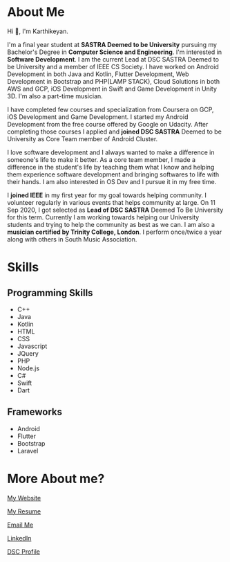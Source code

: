 # About Me

Hi 👋, I'm Karthikeyan.

I'm a final year student at **SASTRA Deemed to be University** pursuing my Bachelor's Degree in **Computer Science and Engineering**. I'm interested in **Software Development**. I am the current Lead at DSC SASTRA Deemed to be University and a member of IEEE CS Society. I have worked on Android Development in both Java and Kotlin, Flutter Development, Web Development in Bootstrap and PHP(LAMP STACK), Cloud Solutions in both AWS and GCP, iOS Development in Swift and Game Development in Unity 3D. I'm also a part-time musician.

I have completed few courses and specialization from Coursera on GCP, iOS Development and Game Development. I started my Android Development from the free course offered by Google on Udacity. After completing those courses I applied and **joined DSC SASTRA** Deemed to be University as Core Team member of Android Cluster.

I love software development and I always wanted to make a difference in someone's life to make it better. As a core team member, I made a difference in the student's life by teaching them what I know and helping them experience software development and bringing softwares to life with their hands. I am also interested in OS Dev and I pursue it in my free time.

I **joined IEEE** in my first year for my goal towards helping community. I volunteer regularly in various events that helps community at large. On 11 Sep 2020, I got selected as **Lead of DSC SASTRA** Deemed To Be University for this term. Currently I am working towards helping our University students and trying to help the community as best as we can. I am also a **musician certified by Trinity College, London**. I perform once/twice a year along with others in South Music Association.

# Skills

## Programming Skills
- C++
- Java
- Kotlin
- HTML
- CSS
- Javascript
- JQuery
- PHP
- Node.js
- C#
- Swift
- Dart

## Frameworks
- Android
- Flutter
- Bootstrap
- Laravel

# More About me?
[My Website](https://karthikeyan2000.github.io/index.html)

[My Resume](https://docs.google.com/document/d/1G60j8_lTjRjcHd9L_gYnKliJUL_9mv8tLIOrrHjWa0Q/edit?usp=sharing)

[Email Me](mailto:karthikeyan.k2000@gmail.com)

[LinkedIn](https://www.linkedin.com/in/karthikeyank2000/)

[DSC Profile](https://dsc.community.dev/u/mcfcru/)
